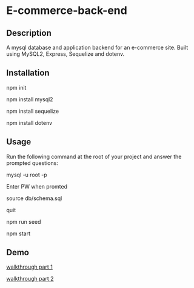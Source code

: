 # E-commerce-back-end

## Description 
A mysql database and application backend for an e-commerce site. Built using MySQL2, Express, Sequelize and dotenv.

## Installation
npm init

npm install mysql2

npm install sequelize

npm install dotenv

## Usage
Run the following command at the root of your project and answer the prompted questions:

mysql -u root -p

Enter PW when promted

source db/schema.sql

quit

npm run seed

npm start

## Demo 

 [walkthrough part 1](https://drive.google.com/file/d/1-1SrM7lGueTjq-aqnZ3KCw-BCJLG3PGg/view)


[walkthrough part 2](https://drive.google.com/file/d/18zS0N3HE3GL1UY-oKjQawfjz5xgmBYNF/view) 